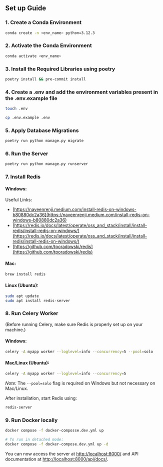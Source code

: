 ## Set up Guide

### 1. Create a Conda Environment

```bash
conda create -n <env_name> python=3.12.3
```

### 2. Activate the Conda Environment

```bash
conda activate <env_name>
```

### 3. Install the Required Libraries using poetry

```bash
poetry install && pre-commit install
```

### 4. Create a .env and add the environment variables present in the .env.example file

```bash
touch .env
```

```bash
cp .env.example .env
```

### 5. Apply Database Migrations

```bash
poetry run python manage.py migrate
```

### 6. Run the Server

```bash
poetry run python manage.py runserver
```

### 7. Install Redis

#### Windows:
Useful Links: 
  - [https://naveenrenji.medium.com/install-redis-on-windows-b80880dc2a36](https://naveenrenji.medium.com/install-redis-on-windows-b80880dc2a36)
  - [https://redis.io/docs/latest/operate/oss_and_stack/install/install-redis/install-redis-on-windows/](https://redis.io/docs/latest/operate/oss_and_stack/install/install-redis/install-redis-on-windows/)
  - [https://github.com/tporadowski/redis](https://github.com/tporadowski/redis)

#### Mac:
```bash
brew install redis
```

#### Linux (Ubuntu):
```bash
sudo apt update
sudo apt install redis-server
```

### 8. Run Celery Worker

(Before running Celery, make sure Redis is properly set up on your machine.)

#### Windows:

```bash
celery -A myapp worker --loglevel=info --concurrency=5 --pool=solo
```

#### Mac/Linux (Ubuntu):

```bash
celery -A myapp worker --loglevel=info --concurrency=5
```

*Note:* The `--pool=solo` flag is required on Windows but not necessary on Mac/Linux.

After installation, start Redis using:
```bash
redis-server
```

### 9. Run Docker locally

```bash
docker compose -f docker-composse.dev.yml up

# To run in detached mode:
docker compose -f docker-compose.dev.yml up -d
```

You can now access the server at [http://localhost:8000/](http://localhost:8000/) and API documentation at [http://localhost:8000/api/docs/](http://localhost:8000/api/docs/).